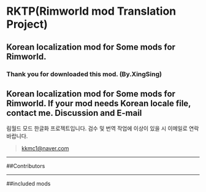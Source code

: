 # RKTP(Rimworld mod Translation Project)
## Korean localization mod for Some mods for Rimworld.
### Thank you for downloaded this mod. (By.XingSing)

Korean localization mod for Some mods for Rimworld.
If your mod needs Korean locale file, contact me. Discussion and E-mail
-------------
림월드 모드 한글화 프로젝트입니다. 검수 및 번역 작업에 이상이 있을 시 이메일로 연락 바랍니다.
>kkmc1@naver.com

*****

##Contributors

*****

##included mods
